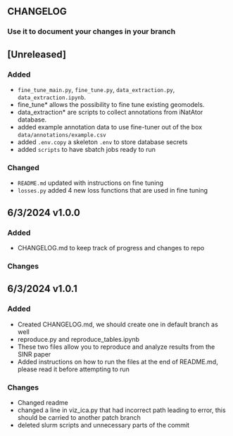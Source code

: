 ## CHANGELOG
### Use it to document your changes in your branch

## [Unreleased]
### Added
- `fine_tune_main.py`, `fine_tune.py`, `data_extraction.py`, `data_extraction.ipynb`.
- fine_tune* allows the possibility to fine tune existing geomodels.
- data_extraction* are scripts to collect annotations from iNatAtor database.
- added example annotation data to use fine-tuner out of the box `data/annotations/example.csv`
- added `.env.copy` a skeleton `.env` to store database secrets
- added `scripts` to have sbatch jobs ready to run

### Changed
- `README.md` updated with instructions on fine tuning
- `losses.py` added 4 new loss functions that are used in fine tuning

## 6/3/2024 v1.0.0
### Added
- CHANGELOG.md to keep track of progress and changes to repo
### Changes
## 6/3/2024 v1.0.1
### Added
- Created CHANGELOG.md, we should create one in default branch as well
- reproduce.py and reproduce_tables.ipynb
- These two files allow you to reproduce and analyze results from the SINR paper
- Added instructions on how to run the files at the end of README.md, please read it before attempting to run
### Changes
- Changed readme
- changed a line in viz_ica.py that had incorrect path leading to error, this should be carried to another patch branch
- deleted slurm scripts and unnecessary parts of the commit